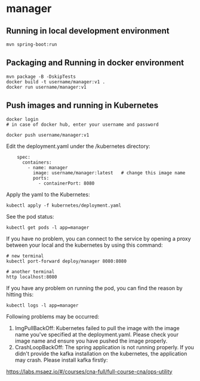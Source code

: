 # manager

## Running in local development environment

```
mvn spring-boot:run
```

## Packaging and Running in docker environment

```
mvn package -B -DskipTests
docker build -t username/manager:v1 .
docker run username/manager:v1
```

## Push images and running in Kubernetes

```
docker login 
# in case of docker hub, enter your username and password

docker push username/manager:v1
```

Edit the deployment.yaml under the /kubernetes directory:
```
    spec:
      containers:
        - name: manager
          image: username/manager:latest   # change this image name
          ports:
            - containerPort: 8080

```

Apply the yaml to the Kubernetes:
```
kubectl apply -f kubernetes/deployment.yaml
```

See the pod status:
```
kubectl get pods -l app=manager
```

If you have no problem, you can connect to the service by opening a proxy between your local and the kubernetes by using this command:
```
# new terminal
kubectl port-forward deploy/manager 8080:8080

# another terminal
http localhost:8080
```

If you have any problem on running the pod, you can find the reason by hitting this:
```
kubectl logs -l app=manager
```

Following problems may be occurred:

1. ImgPullBackOff:  Kubernetes failed to pull the image with the image name you've specified at the deployment.yaml. Please check your image name and ensure you have pushed the image properly.
1. CrashLoopBackOff: The spring application is not running properly. If you didn't provide the kafka installation on the kubernetes, the application may crash. Please install kafka firstly:

https://labs.msaez.io/#/courses/cna-full/full-course-cna/ops-utility

